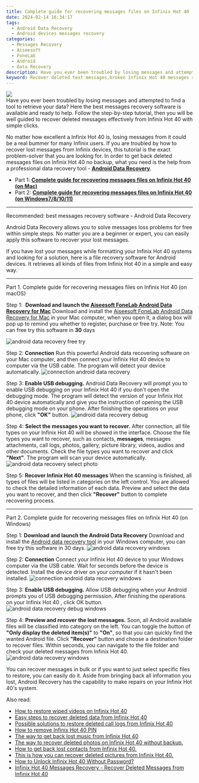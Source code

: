 ```yaml
---
title: Complete guide for recovering messages files on Infinix Hot 40
date: 2024-02-14 16:34:17
tags: 
  - Android Data Recovery
  - Android devices messages recovery
categories: 
  - Messages Recovery
  - Aiseesoft
  - FoneLab
  - Android
  - Data Recovery
description: Have you ever been troubled by losing messages and attempted to find a tool to retrieve your data? Here the best messages recovery software is available and ready to help. Follow the step-by-step tutorial, then you will be well guided to recover deleted messages effectively from Infinix Hot 40 with simple clicks.
keyword: Recover deleted text messages,broken Infinix Hot 40 messages recovery solution,broken Infinix Hot 40 text messages recovery solution,Unerase text messages from Infinix Hot 40,retrieve wiped messages Infinix Hot 40,Unerase messages from Infinix Hot 40,how to get messages back from Infinix Hot 40,how to recover messages Infinix Hot 40,restore messages when deleted in Infinix Hot 40,my messages deleted from Infinix Hot 40 how to undo messages,Infinix Hot 40 all messages delete,how can i find my deleted messages Infinix Hot 40
---
```


<img src="https://img0mobiles.techidaily.com/images/best-assets/devices/infinix/infinix-hot-40/1.jpg" class="atpl-imgstyle"  />

<div class="atpl-content atpl-for-fonelab-android recover-messages">

<div class="atpl-post-description-part-1">
Have you ever been troubled by losing messages and attempted to find a tool to retrieve your data? Here the best messages recovery software is available and ready to help. Follow the step-by-step tutorial, then you will be well guided to recover deleted messages effectively from Infinix Hot 40 with simple clicks.
</div>




<div class="atpl-post-description-part-2">
<div class="tpl-content-sub-paragraph-normal">
  <p>
      No matter how excellent a Infinix Hot 40 is, losing messages from it could be a real bummer for many Infinix users. If you are troubled by how to recover lost messages from Infinix  devices, this tutorial is the exact problem-solver that you are looking for. In order to get back deleted messages files on Infinix Hot 40 no backup, what you need is the help from a professional data recovery tool - <a href="https://tools.techidaily.com/aiseesoft-android-data-recovery/" target="_blank" rel="noopener"><strong>Android Data Recovery</strong></a>.
  </p>
</div>
</div>

<ul>
  <li>Part 1: <strong><a href="#p1">Complete guide for recovering messages files on Infinix Hot 40 (on Mac)</a></strong></li>
  <li>Part 2: <strong><a href="#p2">Complete guide for recovering messages files on Infinix Hot 40 (on Windows7/8/10/11)</a></strong></li>
</ul>

<hr>
<div class="atpl-post-description-part-3">
<div class="tpl-content-sub-paragraph-title">
  Recommended: best messages recovery software - Android Data Recovery
</div>
<div class="tpl-content-sub-paragraph-content">
  <p>
      Android Data Recovery allows you to solve messages loss problems for free within simple steps. No matter you are a beginner or expert, you can easily apply this software to recover your lost messages.
  </p>
  <p>
      If you have lost your messages while formatting your Infinix Hot 40 systems and looking for a solution, here is a file recovery software for Android devices. It retrieves all kinds of files from Infinix Hot 40 in a simple and easy way.
  </p>
</div>
</div>


<!-- Part 1 -->
<a id="p1" name="p1" ></a><hr>

<div>
  <span class="atpl-step-part-style">Part 1. Complete guide for recovering messages files on Infinix Hot 40 (on macOS)</span>
</div>  

<span class="atpl-stepstyle-a"><span>Step 1: </span></span> <strong>Download and launch the <a href="https://tools.techidaily.com/aiseesoft-android-data-recovery-for-mac/" target="_blank" rel="noopener">Aiseesoft FoneLab Android Data Recovery for Mac</a></strong>
Download and install the <a href="https://tools.techidaily.com/aiseesoft-android-data-recovery-for-mac/" target="_blank" rel="noopener">Aiseesoft FoneLab Android Data Recovery for Mac</a> in your Mac computer, when you open it, a dialog box will pop up to remind you whether to register, purchase or free try.
Note: You can free try this software in <strong>30</strong> days

<img src="https://tools.techidaily.com/images/apps/aiseesoft/android-data-recovery/mac-free-try.png" class="atpl-imgstyle" alt="android data recovery free try" />

<span class="atpl-stepstyle-a"><span>Step 2: </span></span> <strong>Connection</strong>
Run this powerful Android data recovering software on your Mac computer, and then connect your Infinix Hot 40 device to computer via the USB cable. The program will detect your device automatically.
<img src="https://tools.techidaily.com/images/apps/aiseesoft/android-data-recovery/mac-connection-interface.jpg" class="atpl-imgstyle" alt="connection android data recovery" />

<span class="atpl-stepstyle-a"><span>Step 3: </span></span> <strong>Enable USB debugging.</strong>
Android Data Recovery will prompt you to enable USB debugging on your Infinix Hot 40  if you don't open the debugging mode. The program will detect the version of your Infinix Hot 40 device automatically and give you the instruction of opening the USB debugging mode on your phone. After finishing the operations on your phone, click <strong>"OK"</strong> button.
<img src="https://tools.techidaily.com/images/apps/aiseesoft/android-data-recovery/mac-android-usb-debug.jpg"  class="atpl-imgstyle" alt="android data recovery debug" />

<span class="atpl-stepstyle-a"><span>Step 4: </span></span> <strong>Select the messages you want to recover.</strong>
After connection, all file types on your Infinix Hot 40 will be showed in the interface. Choose the file types you want to recover, such as contacts, <strong>messages</strong>, messages attachments, call logs, photos, gallery, picture library, videos, audios and other documents. Check the file types you want to recover and click  <b>"Next"</b>. The program will scan your device automatically.
<img src="https://tools.techidaily.com/images/apps/aiseesoft/android-data-recovery/mac-choose-type-messages.jpg" class="atpl-imgstyle" alt="android data recovery select photo" />

<span class="atpl-stepstyle-a"><span>Step 5: </span></span> <strong>Recover Infinix Hot 40 messages</strong>
When the scanning is finished, all types of files will be listed in categories on the left control. You are allowed to check the detailed information of each data. Preview and select the data you want to recover, and then click <b>"Recover"</b> button to complete recovering process.

<a id="p2" name="p2"></a><hr>

<div class="atpl-step-part-style">Part 2. Complete guide for recovering messages files on Infinix Hot 40 (on Windows)</div>

<span class="atpl-stepstyle-a"><span>Step 1: </span></span> <strong>Download and launch the Android Data Recovery</strong>
Download and install the <a href="https://tools.techidaily.com/aiseesoft-android-data-recovery-for-win/" target="_blank" rel="noopener">Android data recovery tool</a> in your Windows computer, you can free try this software in 30 days.
<img src="https://tools.techidaily.com/images/apps/aiseesoft/android-data-recovery/win-start-interface.png"  class="atpl-imgstyle" alt="android data recovery windows" />

<span class="atpl-stepstyle-a"><span>Step 2: </span></span> <strong>Connection</strong>
Connect your Infinix Hot 40 device to your Windows computer via the USB cable. Wait for seconds before the device is detected. Install the device driver on your computer if it hasn't been installed.
<img src="https://tools.techidaily.com/images/apps/aiseesoft/android-data-recovery/win-connection-interface.png" class="atpl-imgstyle" alt="connection android data recovery windows" />

<span class="atpl-stepstyle-a"><span>Step 3: </span></span> <strong>Enable USB debugging.</strong>
Allow USB debugging when your Android prompts you of USB debugging permission. After finishing the operations on your Infinix Hot 40 , click OK button.
<img src="https://tools.techidaily.com/images/apps/aiseesoft/android-data-recovery/win-android-usb-debug.png" class="atpl-imgstyle" alt="android data recovery debug windows" />

<span class="atpl-stepstyle-a"><span>Step 4: </span></span> <strong>Preview and recover the lost messages.</strong>
Soon, all Android available files will be classified into category on the left. You can toggle the button of <b>"Only display the deleted item(s)"</b> to <b>"On"</b>, so that you can quickly find the wanted Android file. Click <b>"Recover"</b> button and choose a destination folder to recover files. Within seconds, you can navigate to the file folder and check your deleted messages from Infinix Hot 40.
<img src="https://tools.techidaily.com/images/apps/aiseesoft/android-data-recovery/win-recover-messages.jpg" class="atpl-imgstyle" alt="android data recovery windows" />

<div class="atpl-post-description-part-4">
<div class="tpl-content-sub-paragraph-normal">
    <p>
        You can recover messages in bulk or if you want to just select specific files to restore, you can easily do it. Aside from bringing back all information you lost, Android Recovery has the capability to make repairs on your Infinix Hot 40's system.
    </p>
</div>
</div>

<ins class="adsbygoogle"
     style="display:block"
     data-ad-client="ca-pub-7571918770474297"
     data-ad-slot="8358498916"
     data-ad-format="auto"
     data-full-width-responsive="true"></ins>

<span class="atpl-alsoreadstyle">Also read:</span>
<div><ul>
<li><a href="/how-to-restore-wiped-videos-on-infinix-hot-40-by-fonelab-android-recover-video/" target="_blank" rel="noopener"><u>How to restore wiped videos on Infinix Hot 40</u></a></li>
<li><a href="/easy-steps-to-recover-deleted-data-from-infinix-hot-40-by-fonelab-android-recover-data/" target="_blank" rel="noopener"><u>Easy steps to recover deleted data from Infinix Hot 40</u></a></li>
<li><a href="/possible-solutions-to-restore-deleted-call-logs-from-infinix-hot-40-by-fonelab-android-recover-call-logs/" target="_blank" rel="noopener"><u>Possible solutions to restore deleted call logs from Infinix Hot 40</u></a></li>
<li><a href="/how-to-remove-infinix-hot-40-pin-by-drfone-android-unlock-android-unlock/" target="_blank" rel="noopener"><u>How to remove Infinix Hot 40 PIN</u></a></li>
<li><a href="/the-way-to-get-back-lost-music-from-infinix-hot-40-by-fonelab-android-recover-music/" target="_blank" rel="noopener"><u>The way to get back lost music from Infinix Hot 40</u></a></li>
<li><a href="/the-way-to-recover-deleted-photos-on-infinix-hot-40-without-backup-by-fonelab-android-recover-photos/" target="_blank" rel="noopener"><u>The way to recover deleted photos on Infinix Hot 40 without backup.</u></a></li>
<li><a href="/how-to-get-back-lost-contacts-from-infinix-hot-40-by-fonelab-android-recover-contacts/" target="_blank" rel="noopener"><u>How to get back lost contacts from Infinix Hot 40.</u></a></li>
<li><a href="/this-is-how-you-can-recover-deleted-pictures-from-infinix-hot-40-by-fonelab-android-recover-pictures/" target="_blank" rel="noopener"><u>This is how you can recover deleted pictures from Infinix Hot 40.</u></a></li>
<li><a href="/how-to-unlock-infinix-hot-40-without-password-by-drfone-android-unlock-android-unlock/" target="_blank" rel="noopener"><u>How to Unlock Infinix Hot 40 Without Password?</u></a></li>
<li><a href="/infinix-hot-40-messages-recovery-recover-deleted-messages-from-infinix-hot-40-by-fonelab-android-recover-messages/" target="_blank" rel="noopener"><u>Infinix Hot 40 Messages Recovery - Recover Deleted Messages from Infinix Hot 40</u></a></li>
</ul></div>

</div>
